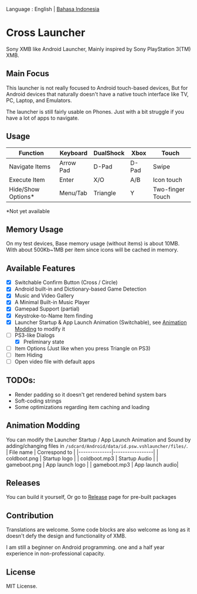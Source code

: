Language : English | [Bahasa Indonesia](https://github.com/EmiyaSyahriel/CrossLauncher/blob/master/README_ID.md)
# Cross Launcher
Sony XMB like Android Launcher, Mainly inspired by Sony PlayStation 3(TM) XMB.

## Main Focus
This launcher is not really focused to Android touch-based devices, But for Android devices that 
naturally doesn't have a native touch interface like TV, PC, Laptop, and Emulators.

The launcher is still fairly usable on Phones. Just with a bit struggle if you have a
lot of apps to navigate.

## Usage
| Function          | Keyboard | DualShock | Xbox     | Touch            |
|-------------------|----------|-----------|----------|------------------|
| Navigate Items    | Arrow Pad| D-Pad     | D-Pad    | Swipe            |
| Execute Item      | Enter    | X/O       | A/B      | Icon touch       |
| Hide/Show Options*| Menu/Tab | Triangle  | Y        | Two-finger Touch |

*Not yet available

## Memory Usage
On my test devices, Base memory usage (without items) is about 10MB.
With about 500Kb~1MB per item since icons will be cached in memory.

## Available Features
- [x] Switchable Confirm Button (Cross / Circle)
- [x] Android built-in and Dictionary-based Game Detection
- [x] Music and Video Gallery
- [x] A Minimal Built-in Music Player
- [x] Gamepad Support (partial)
- [x] Keystroke-to-Name Item finding
- [x] Launcher Startup & App Launch Animation (Switchable), see 
[Animation Modding](https://github.com/EmiyaSyahriel/CrossLauncher/blob/master/README.md#animation-modding) to modify it
- [ ] PS3-like Dialogs
  - [x] Preliminary state
- [ ] Item Options (Just like when you press Triangle on PS3)
- [ ] Item Hiding
- [ ] Open video file with default apps

## TODOs:
- Render padding so it doesn't get rendered behind system bars
- Soft-coding strings
- Some optimizations regarding item caching and loading

## Animation Modding
You can modify the Launcher Startup / App Launch Animation and Sound by
adding/changing files in `/sdcard/Android/data/id.psw.vshlauncher/files/`.
| File name    | Correspond to   |
|--------------|-----------------|
| coldboot.png | Startup logo    |
| coldboot.mp3 | Startup Audio   |
| gameboot.png | App launch logo |
| gameboot.mp3 | App launch audio|

## Releases
You can build it yourself, Or go to [Release](https://github.com/EmiyaSyahriel/CrossLauncher/releases)
page for pre-built packages

## Contribution
Translations are welcome. Some code blocks are also welcome as long as it doesn't defy the design and 
functionality of XMB.

I am still a beginner on Android programming. one and a half year experience in non-professional capacity.

## License
MIT License.

